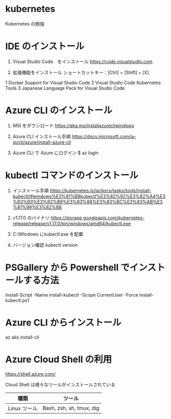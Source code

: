 # kubernetes
Kubernetes の勉強

# IDE のインストール
1. Visual Studio Code　をインストール
https://code.visualstudio.com

2. 拡張機能をインストール
ショートカットキー：[Ctrl] + [Shift] + [X]

 1 Docker Support for Visual Studio Code
 2 Visual Studio Code Kubernetes Tools
 3 Japanese Language Pack for Visual Studio Code

# Azure CLI のインストール
1. MSI をダウンロード
https://aka.ms/installazurecliwindows

2. Azure CLI インストール手順
https://docs.microsoft.com/ja-jp/cli/azure/install-azure-cli

3. Azure CLI で Azure にログイン
$ az login

# kubectl コマンドのインストール
1. インストール手順
https://kubernetes.io/ja/docs/tasks/tools/install-kubectl/#windows%E3%81%B8kubectl%E3%82%92%E3%82%A4%E3%83%B3%E3%82%B9%E3%83%88%E3%83%BC%E3%83%AB%E3%81%99%E3%82%8B

2. v1.17.0 のバイナリ
https://storage.googleapis.com/kubernetes-release/release/v1.17.0/bin/windows/amd64/kubectl.exe

3. C:\WIndows にkubectl.exe を配置

4. バージョン確認
kubectl version

# PSGallery から Powershell でインストールする方法
Install-Script -Name install-kubectl -Scope CurrentUser -Force
install-kubectl.ps1

# Azure CLI からインストール
az aks install-cli

# Azure Cloud Shell の利用
https://shell.azure.com/

Cloud Shell は様々なツールがインストールされている

| 種類 | ツール |
| ---- | ---- |
| Linux ツール | Bash, zsh, sh, tmux, dig|




